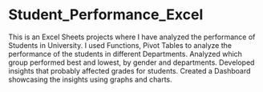 # Student_Performance_Excel
This is an Excel Sheets projects where I have analyzed the performance of Students in University. 
I used Functions, Pivot Tables to analyze the performance of the students in different Departments.
Analyzed which group performed best and lowest, by gender and departments.
Developed insights that probably affected grades for students.
Created a Dashboard showcasing the insights using graphs and charts.
